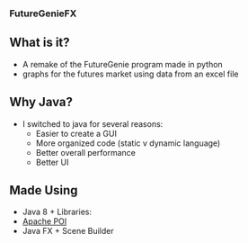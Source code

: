 ### FutureGenieFX

## What is it? ##
* A remake of the FutureGenie program made in python
*  graphs for the futures market using data from an excel file

## Why Java? ##
* I switched to java for several reasons:
	* Easier to create a GUI
	* More organized code (static v dynamic language)
	* Better overall performance
	* Better UI

## Made Using ##

* Java 8 + Libraries:
*	[Apache POI](https://poi.apache.org/index.html)
*	Java FX + Scene Builder
